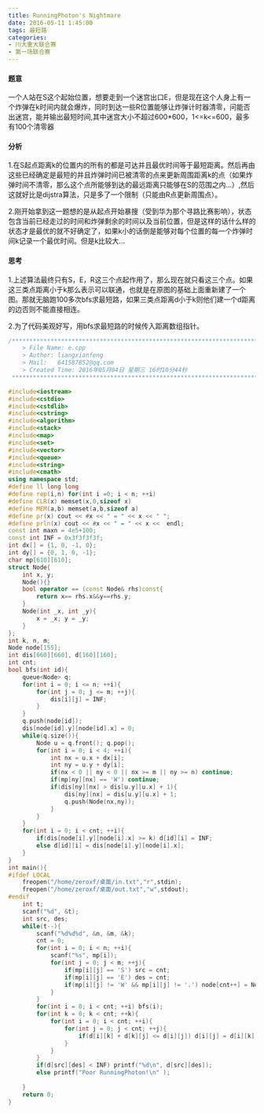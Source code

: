 ```yaml
---
title: RunningPhoton's Nightmare
date: 2016-05-11 1:45:00
tags: 最短路
categories:
- 川大重大联合赛
- 第一场联合赛
---
```


#### 题意
一个人站在S这个起始位置，想要走到一个迷宫出口E，但是现在这个人身上有一个炸弹在k时间内就会爆炸，同时到达一些R位置能够让炸弹计时器清零，问能否出迷宫，能并输出最短时间,其中迷宫大小不超过600*600，1<=k<=600，最多有100个清零器
<!-- more -->
#### 分析
1.在S起点距离k的位置内的所有的都是可达并且最优时间等于最短距离。然后再由这些已经确定是最短的并且炸弹时间已被清零的点来更新周围距离k的点（如果炸弹时间不清零，那么这个点所能够到达的最远距离只能够在S的范围之内...）,然后这就好比是dijstra算法，只是多了一个限制（只能由R点更新周围点）。

2.刚开始拿到这一题想的是从起点开始暴搜（受到华为那个寻路比赛影响），状态包含当前已经走过的时间和炸弹剩余的时间以及当前位置，但是这样的话什么样的状态才是最优的就不好确定了，如果k小的话倒是能够对每个位置的每一个炸弹时间k记录一个最优时间。但是k比较大...

#### 思考
1.上述算法最终只有S，E，R这三个点起作用了，那么现在就只看这三个点。如果这三类点距离小于k那么表示可以联通，也就是在原图的基础上面重新建了一个图。那就无脑跑100多次bfs求最短路，如果三类点距离d小于k则他们建一个d距离的边否则不能直接相连。

2.为了代码美观好写，用bfs求最短路的时候传入距离数组指针。

``` cpp
/*************************************************************************
	> File Name: e.cpp
	> Author: liangxianfeng
	> Mail:   641587852@qq.com
	> Created Time: 2016年05月04日 星期三 16时10分44秒
 ************************************************************************/

#include<iostream>
#include<cstdio>
#include<cstdlib>
#include<cstring>
#include<algorithm>
#include<stack>
#include<map>
#include<set>
#include<vector>
#include<queue>
#include<string>
#include<cmath>
using namespace std;
#define ll long long
#define rep(i,n) for(int i =0; i < n; ++i)
#define CLR(x) memset(x,0,sizeof x)
#define MEM(a,b) memset(a,b,sizeof a)
#define pr(x) cout << #x << " = " << x << " ";
#define prln(x) cout << #x << " = " << x <<  endl; 
const int maxn = 4e5+100;
const int INF = 0x3f3f3f3f;
int dx[] = {1, 0, -1, 0};
int dy[] = {0, 1, 0, -1};
char mp[610][610];
struct Node{
    int x, y;
    Node(){}
    bool operator == (const Node& rhs)const{
        return x== rhs.x&&y==rhs.y;
    }
    Node(int _x, int _y){
        x = _x; y = _y;
    }
};
int k, n, m;
Node node[155];
int dis[660][660], d[160][160];
int cnt;
bool bfs(int id){
    queue<Node> q;
    for(int i = 0; i <= n; ++i){
        for(int j = 0; j <= m; ++j){
            dis[i][j] = INF;
        }
    }
    q.push(node[id]);
    dis[node[id].y][node[id].x] = 0;
    while(q.size()){
        Node u = q.front(); q.pop();
        for(int i = 0; i < 4; ++i){
            int nx = u.x + dx[i];
            int ny = u.y + dy[i];
            if(nx < 0 || ny < 0 || nx >= m || ny >= n) continue;
            if(mp[ny][nx] == 'W') continue;
            if(dis[ny][nx] > dis[u.y][u.x] + 1){
                dis[ny][nx] = dis[u.y][u.x] + 1;
                q.push(Node(nx,ny));
            }
        }
    }
    for(int i = 0; i < cnt; ++i){
        if(dis[node[i].y][node[i].x] >= k) d[id][i] = INF;
        else d[id][i] = dis[node[i].y][node[i].x];
    }
}
int main(){
#ifdef LOCAL
	freopen("/home/zeroxf/桌面/in.txt","r",stdin);
	freopen("/home/zeroxf/桌面/out.txt","w",stdout);
#endif
    int t;
    scanf("%d", &t);
    int src, des;
    while(t--){
        scanf("%d%d%d", &n, &m, &k);
        cnt = 0;
        for(int i = 0; i < n; ++i){
            scanf("%s", mp[i]);
            for(int j = 0; j < m; ++j){
                if(mp[i][j] == 'S') src = cnt;
                if(mp[i][j] == 'E') des = cnt;
                if(mp[i][j] != 'W' && mp[i][j] != '.') node[cnt++] = Node(j,i);
            }
        }
        for(int i = 0; i < cnt; ++i) bfs(i);
        for(int k = 0; k < cnt; ++k){
            for(int i = 0; i < cnt; ++i){
                for(int j = 0; j < cnt; ++j){
                    if(d[i][k] + d[k][j] <= d[i][j]) d[i][j] = d[i][k] + d[k][j];
                }
            }
        }
        if(d[src][des] < INF) printf("%d\n", d[src][des]);
        else printf("Poor RunningPhoton!\n" );
        
    }
	return 0;
}

```